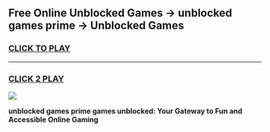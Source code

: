 
## Free Online Unblocked Games → unblocked games prime → Unblocked Games
<h3>
<a href="https://premium.freeplayer.one?title=unblocked_games_prime&ref=21F">CLICK TO PLAY</a></h3>
<hr>

<h3>
<a href="https://premium.freeplayer.one?title=unblocked_games_prime&ref=21F">CLICK 2 PLAY</a>
  
</h3>

<a href="https://premium.freeplayer.one?title=unblocked_games_prime&ref=21F/"><img src="https://clearcache.store/games.png"></a>


**unblocked games prime games unblocked: Your Gateway to Fun and Accessible Online Gaming**
